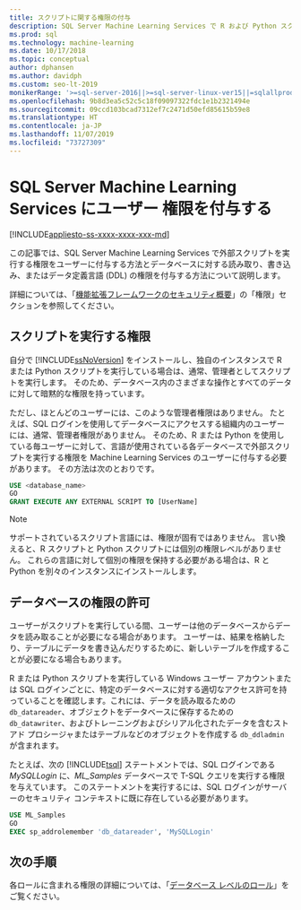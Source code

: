```yaml
---
title: スクリプトに関する権限の付与
description: SQL Server Machine Learning Services で R および Python スクリプトの実行に対するデータベース ユーザーの権限を付与する方法について説明します。
ms.prod: sql
ms.technology: machine-learning
ms.date: 10/17/2018
ms.topic: conceptual
author: dphansen
ms.author: davidph
ms.custom: seo-lt-2019
monikerRange: '>=sql-server-2016||>=sql-server-linux-ver15||=sqlallproducts-allversions'
ms.openlocfilehash: 9b8d3ea5c52c5c18f09097322fdc1e1b2321494e
ms.sourcegitcommit: 09ccd103bcad7312ef7c2471d50efd85615b59e8
ms.translationtype: HT
ms.contentlocale: ja-JP
ms.lasthandoff: 11/07/2019
ms.locfileid: "73727309"
---
```

# <a name="give-users-permission-to-sql-server-machine-learning-services"></a>SQL Server Machine Learning Services にユーザー 権限を付与する
[!INCLUDE[appliesto-ss-xxxx-xxxx-xxx-md](../../includes/appliesto-ss-xxxx-xxxx-xxx-md.md)]

この記事では、SQL Server Machine Learning Services で外部スクリプトを実行する権限をユーザーに付与する方法とデータベースに対する読み取り、書き込み、またはデータ定義言語 (DDL) の権限を付与する方法について説明します。

詳細については、「[機能拡張フレームワークのセキュリティ概要](../../advanced-analytics/concepts/security.md#permissions)」の「権限」セクションを参照してください。

<a name="permissions-external-script"></a>

## <a name="permission-to-run-scripts"></a>スクリプトを実行する権限

自分で [!INCLUDE[ssNoVersion](../../includes/ssnoversion-md.md)] をインストールし、独自のインスタンスで R または Python スクリプトを実行している場合は、通常、管理者としてスクリプトを実行します。 そのため、データベース内のさまざまな操作とすべてのデータに対して暗黙的な権限を持っています。

ただし、ほとんどのユーザーには、このような管理者権限はありません。 たとえば、SQL ログインを使用してデータベースにアクセスする組織内のユーザーには、通常、管理者権限がありません。 そのため、R または Python を使用している毎ユーザーに対して、言語が使用されている各データベースで外部スクリプトを実行する権限を Machine Learning Services のユーザーに付与する必要があります。 その方法は次のとおりです。

```sql
USE <database_name>
GO
GRANT EXECUTE ANY EXTERNAL SCRIPT TO [UserName]
```

> [!NOTE]
> サポートされているスクリプト言語には、権限が固有ではありません。 言い換えると、R スクリプトと Python スクリプトには個別の権限レベルがありません。 これらの言語に対して個別の権限を保持する必要がある場合は、R と Python を別々のインスタンスにインストールします。

<a name="permissions-db"></a> 

## <a name="grant-databases-permissions"></a>データベースの権限の許可

ユーザーがスクリプトを実行している間、ユーザーは他のデータベースからデータを読み取ることが必要になる場合があります。 ユーザーは、結果を格納したり、テーブルにデータを書き込んだりするために、新しいテーブルを作成することが必要になる場合もあります。

R または Python スクリプトを実行している Windows ユーザー アカウントまたは SQL ログインごとに、特定のデータベースに対する適切なアクセス許可を持っていることを確認します。これには、データを読み取るための `db_datareader`、オブジェクトをデータベースに保存するための `db_datawriter`、およびトレーニングおよびシリアル化されたデータを含むストアド プロシージャまたはテーブルなどのオブジェクトを作成する `db_ddladmin` が含まれます。

たとえば、次の [!INCLUDE[tsql](../../includes/tsql-md.md)] ステートメントでは、SQL ログインである *MySQLLogin* に、*ML_Samples* データベースで T-SQL クエリを実行する権限を与えています。 このステートメントを実行するには、SQL ログインがサーバーのセキュリティ コンテキストに既に存在している必要があります。

```sql
USE ML_Samples
GO
EXEC sp_addrolemember 'db_datareader', 'MySQLLogin'
```

## <a name="next-steps"></a>次の手順

各ロールに含まれる権限の詳細については、「[データベース レベルのロール](../../relational-databases/security/authentication-access/database-level-roles.md)」をご覧ください。